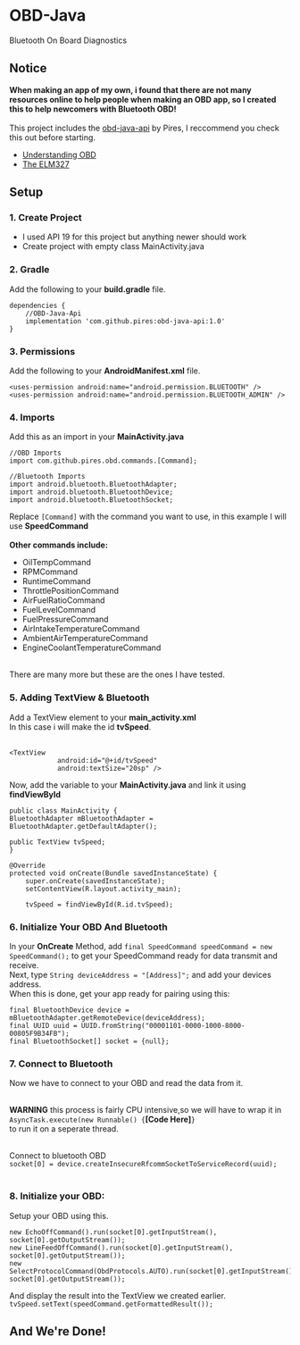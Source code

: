# OBD-Java
Bluetooth On Board Diagnostics

## Notice
**When making an app of my own, i found that there are not many resources online to help people when making an OBD app, so I created this to help newcomers with Bluetooth OBD!** <br><br>
This project includes the [obd-java-api](https://www.elmelectronics.com/help/obd/tips/#UnderstandingOBD) by Pires, I reccommend you check this out before starting.

- [Understanding OBD](https://www.elmelectronics.com/help/obd/tips/#UnderstandingOBD)
- [The ELM327](https://www.elmelectronics.com/help/obd/tips/#327_Commands)

## Setup
### 1. Create Project
- I used API 19 for this project but anything newer should work <br>
- Create project with empty class MainActivity.java <br>

### 2. Gradle
Add the following to your **build.gradle** file. 
```
dependencies {
    //OBD-Java-Api
    implementation 'com.github.pires:obd-java-api:1.0'
}
```
### 3. Permissions
Add the following to your **AndroidManifest.xml** file.
```
<uses-permission android:name="android.permission.BLUETOOTH" />
<uses-permission android:name="android.permission.BLUETOOTH_ADMIN" />
```
### 4. Imports
Add this as an import in your **MainActivity.java**
```
//OBD Imports
import com.github.pires.obd.commands.[Command];

//Bluetooth Imports
import android.bluetooth.BluetoothAdapter;
import android.bluetooth.BluetoothDevice;
import android.bluetooth.BluetoothSocket;
```
Replace ```[Command]``` with the command you want to use, in this example I will use **SpeedCommand** <br><br>
**Other commands include:**
- OilTempCommand
- RPMCommand
- RuntimeCommand
- ThrottlePositionCommand
- AirFuelRatioCommand
- FuelLevelCommand
- FuelPressureCommand
- AirIntakeTemperatureCommand
- AmbientAirTemperatureCommand
- EngineCoolantTemperatureCommand
<br>
There are many more but these are the ones I have tested.

### 5. Adding TextView & Bluetooth
Add a TextView element to your **main_activity.xml** <br>
In this case i will make the id **tvSpeed**. <br> <br>
```
<TextView
            android:id="@+id/tvSpeed"
            android:textSize="20sp" />
```
Now, add the variable to your **MainActivity.java** and link it using **findViewById**
```
public class MainActivity {
BluetoothAdapter mBluetoothAdapter = BluetoothAdapter.getDefaultAdapter();

public TextView tvSpeed;
}

@Override
protected void onCreate(Bundle savedInstanceState) {
    super.onCreate(savedInstanceState);
    setContentView(R.layout.activity_main);
    
    tvSpeed = findViewById(R.id.tvSpeed);
```
### 6. Initialize Your OBD And Bluetooth
In your **OnCreate** Method, add
```final SpeedCommand speedCommand = new SpeedCommand();```
to get your SpeedCommand ready for data transmit and receive. <br>
Next, type ```String deviceAddress = "[Address]";``` and add your devices address. <br>
When this is done, get your app ready for pairing using this: <br>
```
final BluetoothDevice device = mBluetoothAdapter.getRemoteDevice(deviceAddress);
final UUID uuid = UUID.fromString("00001101-0000-1000-8000-00805F9B34FB");
final BluetoothSocket[] socket = {null};
```
### 7. Connect to Bluetooth
Now we have to connect to your OBD and read the data from it. <br> <br>

**WARNING** this process is fairly CPU intensive,so we will have to wrap it in <br>
```AsyncTask.execute(new Runnable() {```**[Code Here]**```}``` <br>
to run it on a seperate thread. <br><br>

Connect to bluetooth OBD <br>
```socket[0] = device.createInsecureRfcommSocketToServiceRecord(uuid);```
<br><br>
### 8. Initialize your OBD:
Setup your OBD using this. <br>
```
new EchoOffCommand().run(socket[0].getInputStream(), socket[0].getOutputStream());
new LineFeedOffCommand().run(socket[0].getInputStream(), socket[0].getOutputStream());
new SelectProtocolCommand(ObdProtocols.AUTO).run(socket[0].getInputStream(), socket[0].getOutputStream());
```
And display the result into the TextView we created earlier.<br>
```tvSpeed.setText(speedCommand.getFormattedResult());```
## And We're Done!
